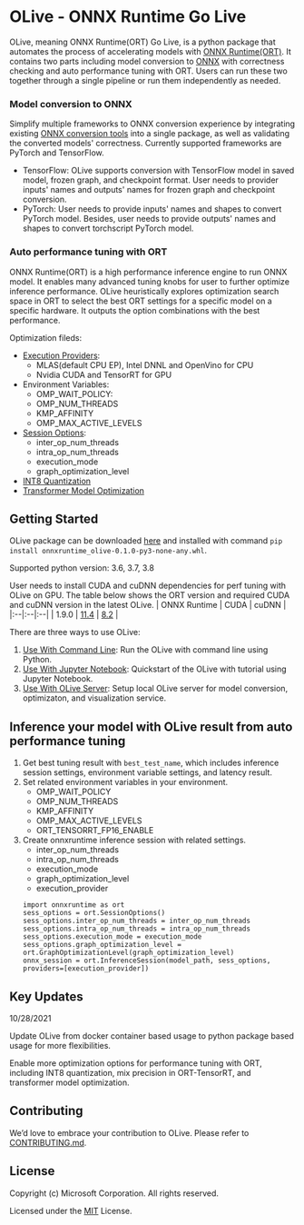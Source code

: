 # OLive - ONNX Runtime Go Live
OLive, meaning ONNX Runtime(ORT) Go Live, is a python package that automates the process of accelerating models with [ONNX Runtime(ORT)](https://onnxruntime.ai/). It contains two parts including model conversion to [ONNX](https://onnx.ai/) with correctness checking and auto performance tuning with ORT. Users can run these two together through a single pipeline or run them independently as needed.
### Model conversion to ONNX
Simplify multiple frameworks to ONNX conversion experience by integrating existing [ONNX conversion tools](https://github.com/onnx/tutorials#converting-to-onnx-format) into a single package, as well as validating the converted models' correctness. Currently supported frameworks are PyTorch and TensorFlow.
 * TensorFlow: OLive supports conversion with TensorFlow model in saved model, frozen graph, and checkpoint format. User needs to provider inputs' names and outputs' names for frozen graph and checkpoint conversion.
 * PyTorch: User needs to provide inputs' names and shapes to convert PyTorch model. Besides, user needs to provide outputs' names and shapes to convert torchscript PyTorch model.

### Auto performance tuning with ORT
ONNX Runtime(ORT) is a high performance inference engine to run ONNX model. It enables many advanced tuning knobs for user to further optimize inference performance. OLive heuristically explores optimization search space in ORT to select the best ORT settings for a specific model on a specific hardware.  It outputs the option combinations with the best performance.

Optimization fileds:
* [Execution Providers](https://onnxruntime.ai/docs/execution-providers/):
   * MLAS(default CPU EP), Intel DNNL and OpenVino for CPU
   * Nvidia CUDA and TensorRT for GPU
* Environment Variables:
   * OMP_WAIT_POLICY: 
   * OMP_NUM_THREADS
   * KMP_AFFINITY
   * OMP_MAX_ACTIVE_LEVELS
* [Session Options](https://onnxruntime.ai/docs/performance/tune-performance.html#default-cpu-execution-provider-mlas):
   * inter_op_num_threads
   * intra_op_num_threads
   * execution_mode
   * graph_optimization_level
 * [INT8 Quantization](https://onnxruntime.ai/docs/performance/quantization.html)
 * [Transformer Model Optimization](https://github.com/microsoft/onnxruntime/tree/master/onnxruntime/python/tools/transformers)

## Getting Started
OLive package can be downloaded [here](https://olivewheels.blob.core.windows.net/repo/onnxruntime_olive-0.1.0-py3-none-any.whl) and installed with command `pip install onnxruntime_olive-0.1.0-py3-none-any.whl`. 

Supported python version: 3.6, 3.7, 3.8

User needs to install CUDA and cuDNN dependencies for perf tuning with OLive on GPU. The table below shows the ORT version and required CUDA and cuDNN version in the latest OLive.
| ONNX Runtime | CUDA | cuDNN |
|:--|:--|:--|
| 1.9.0 | [11.4](https://developer.nvidia.com/cuda-11-4-2-download-archive) | [8.2](https://developer.nvidia.com/rdp/cudnn-download#a-collapse824-114) |

There are three ways to use OLive:
1. [Use With Command Line](./cmd-example/readme.md): Run the OLive with command line using Python. 
2. [Use With Jupyter Notebook](./notebook-tutorial): Quickstart of the OLive with tutorial using Jupyter Notebook. 
3. [Use With OLive Server](./server-example/readme.md): Setup local OLive server for model conversion, optimizaton, and visualization service.

## Inference your model with OLive result from auto performance tuning 
1. Get best tuning result with `best_test_name`, which includes inference session settings, environment variable settings, and latency result. 
2. Set related environment variables in your environment.
    * OMP_WAIT_POLICY
    * OMP_NUM_THREADS
    * KMP_AFFINITY
    * OMP_MAX_ACTIVE_LEVELS
    * ORT_TENSORRT_FP16_ENABLE
3. Create onnxruntime inference session with related settings.
    * inter_op_num_threads
    * intra_op_num_threads
    * execution_mode
    * graph_optimization_level
    * execution_provider
    ```
   import onnxruntime as ort
   sess_options = ort.SessionOptions()
   sess_options.inter_op_num_threads = inter_op_num_threads
   sess_options.intra_op_num_threads = intra_op_num_threads
   sess_options.execution_mode = execution_mode
   sess_options.graph_optimization_level = ort.GraphOptimizationLevel(graph_optimization_level)
   onnx_session = ort.InferenceSession(model_path, sess_options, providers=[execution_provider])
    ```

## Key Updates
10/28/2021

Update OLive from docker container based usage to python package based usage for more flexibilities.

Enable more optimization options for performance tuning with ORT, including INT8 quantization, mix precision in ORT-TensorRT, and transformer model optimization.

## Contributing
We’d love to embrace your contribution to OLive. Please refer to [CONTRIBUTING.md](./CONTRIBUTING.md).

## License
Copyright (c) Microsoft Corporation. All rights reserved.

Licensed under the [MIT](./LICENSE) License.
   
   
